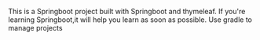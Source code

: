 This is a Springboot project built with Springboot and thymeleaf.
If you're learning Springboot,it will help you learn as soon as possible.
Use gradle to manage projects

